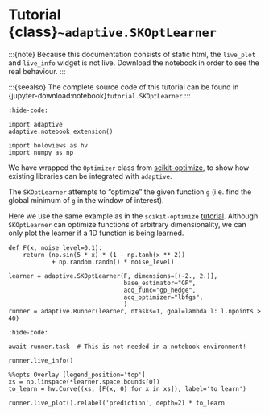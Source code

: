 # Tutorial {class}`~adaptive.SKOptLearner`

:::{note}
Because this documentation consists of static html, the `live_plot` and `live_info` widget is not live.
Download the notebook in order to see the real behaviour.
:::

:::{seealso}
The complete source code of this tutorial can be found in {jupyter-download:notebook}`tutorial.SKOptLearner`
:::

```{jupyter-execute}
:hide-code:

import adaptive
adaptive.notebook_extension()

import holoviews as hv
import numpy as np
```

We have wrapped the `Optimizer` class from [scikit-optimize](https://github.com/scikit-optimize/scikit-optimize), to show how existing libraries can be integrated with `adaptive`.

The `SKOptLearner` attempts to “optimize” the given function `g` (i.e. find the global minimum of `g` in the window of interest).

Here we use the same example as in the `scikit-optimize` [tutorial](https://github.com/scikit-optimize/scikit-optimize/blob/master/examples/ask-and-tell.ipynb).
Although `SKOptLearner` can optimize functions of arbitrary dimensionality, we can only plot the learner if a 1D function is being learned.

```{jupyter-execute}
def F(x, noise_level=0.1):
    return (np.sin(5 * x) * (1 - np.tanh(x ** 2))
            + np.random.randn() * noise_level)
```

```{jupyter-execute}
learner = adaptive.SKOptLearner(F, dimensions=[(-2., 2.)],
                                base_estimator="GP",
                                acq_func="gp_hedge",
                                acq_optimizer="lbfgs",
                                )
runner = adaptive.Runner(learner, ntasks=1, goal=lambda l: l.npoints > 40)
```

```{jupyter-execute}
:hide-code:

await runner.task  # This is not needed in a notebook environment!
```

```{jupyter-execute}
runner.live_info()
```

```{jupyter-execute}
%%opts Overlay [legend_position='top']
xs = np.linspace(*learner.space.bounds[0])
to_learn = hv.Curve((xs, [F(x, 0) for x in xs]), label='to learn')

runner.live_plot().relabel('prediction', depth=2) * to_learn
```
